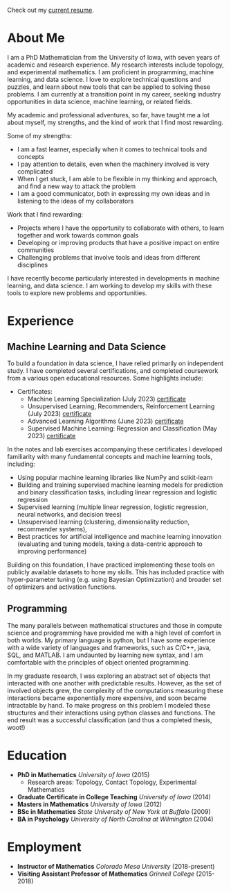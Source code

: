 Check out my [current resume](ORTIZ-MARCOS-RESUME.pdf).

# About Me

I am a PhD Mathematician from the University of Iowa, with seven years of academic and research experience. My research interests include topology, and experimental mathematics. I am proficient in programming, machine learning, and data science. I love to explore technical questions and puzzles, and learn about new tools that can be applied to solving these problems. I am currently at a transition point in my career, seeking industry opportunities in data science, machine learning, or related fields.

My academic and professional adventures, so far, have taught me a lot about myself, my strengths, and the kind of work that I find most rewarding.

Some of my strengths:
- I am a fast learner, especially when it comes to technical tools and concepts
- I pay attention to details, even when the machinery involved is very complicated
- When I get stuck, I am able to be flexible in my thinking and approach, and find a new way to attack the problem
- I am a good communicator, both in expressing my own ideas and in listening to the ideas of my collaborators

Work that I find rewarding:
- Projects where I have the opportunity to collaborate with others, to learn together and work towards common goals
- Developing or improving products that have a positive impact on entire communities
- Challenging problems that involve tools and ideas from different disciplines

I have recently become particularly interested in developments in machine learning, and data science. I am working to develop my skills with these tools to explore new problems and opportunities.

# Experience

## Machine Learning and Data Science
To build a foundation in data science, I have relied primarily on independent study. I have completed several certifications, and completed coursework from a various open educational resources. Some highlights include:

- Certificates:
  - Machine Learning Specialization (July 2023) [certificate](https://www.coursera.org/account/accomplishments/specialization/certificate/CL9C8ZWVH2BG)
  - Unsupervised Learning, Recommenders, Reinforcement Learning (July 2023) [certificate](https://www.coursera.org/account/accomplishments/certificate/XFB5Z367R3VM)
  - Advanced Learning Algorithms (June 2023) [certificate](https://www.coursera.org/account/accomplishments/certificate/6NLAHG7P6WJQ)
  -  Supervised Machine Learning: Regression and Classification (May 2023) [certificate](https://www.coursera.org/account/accomplishments/certificate/TDX8X87TPF7W)

In the notes and lab exercises accompanying these certificates I developed familiarity with many fundamental concepts and machine learning tools, including:
 - Using popular machine learning libraries like NumPy and scikit-learn
 - Building and training supervised machine learning models for prediction and binary classification tasks, including linear regression and logistic regression
 - Supervised learning (multiple linear regression, logistic regression, neural networks, and decision trees)
 - Unsupervised learning (clustering, dimensionality reduction, recommender systems),
 - Best practices for artificial intelligence and machine learning innovation (evaluating and tuning models, taking a data-centric approach to improving performance)

Building on this foundation, I have practiced implementing these tools on publicly available datasets to hone my skills. This has included practice with hyper-parameter tuning (e.g. using Bayesian Optimization) and broader set of optimizers and activation functions.

## Programming

The many parallels between mathematical structures and those in compute science and programming have provided me with a high level of comfort in both worlds. My primary language is python, but I have some experience with a wide variety of languages and frameworks, such as C/C++, java, SQL, and MATLAB. I am undaunted by learning new syntax, and I am comfortable with the principles of object oriented programming.

In my graduate research, I was exploring an abstract set of objects that interacted with one another with predictable results. However, as the set of involved objects grew, the complexity of the computations measuring these interactions became exponentially more expensive, and soon became intractable by hand. To make progress on this problem I modeled these structures and their interactions using python classes and functions. The end result was a successful classification (and thus a completed thesis, woot!)

# Education

- **PhD in Mathematics** *University of Iowa* (2015)
  - Research areas: Topology, Contact Topology, Experimental Mathematics
- **Graduate Certificate in College Teaching** *University of Iowa* (2014)
- **Masters in Mathematics** *University of Iowa* (2012)
- **BSc in Mathematics** *State University of New York at Buffalo* (2009) 
- **BA in Psychology** *University of North Carolina at Wilmington*  (2004)

# Employment
- **Instructor of Mathematics** *Colorado Mesa University* (2018-present)
- **Visiting Assistant Professor of Mathematics** *Grinnell College* (2015-2018)

